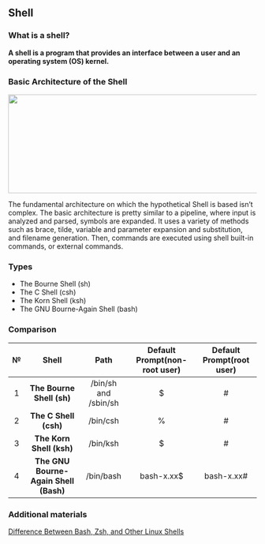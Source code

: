 ## Shell
### What is a shell?

**A shell is a program that provides an interface between a user and an operating system (OS) kernel.**
### Basic Architecture of the Shell

<img src="https://elearn.epam.com/assets/courseware/v1/1696ac3238ac82d1879ccc65d211fffc/asset-v1:RD_CIS+DOBCLinux+0422+type@asset+block/shell_architecture.png" width="600" height="200" >

The fundamental architecture on which the hypothetical Shell is based isn’t complex. The basic architecture is pretty similar to a pipeline, where input is analyzed and parsed, symbols are expanded. It uses a variety of methods such as brace, tilde, variable and parameter expansion and substitution, and filename generation. Then, commands are executed using shell built-in commands, or external commands.

### Types

- The Bourne Shell (sh)
- The C Shell (csh)
- The Korn Shell (ksh)
- The GNU Bourne-Again Shell (bash)

### Comparison
| № | Shell | Path | Default Prompt(non-root user) | Default Prompt(root user) |
| :---: | :---: | :---: | :---: | :---: |
| 1 | **The Bourne Shell (sh)** | /bin/sh and /sbin/sh | $ | # |
| 2 | **The C Shell (csh)** | /bin/csh | % | # |
| 3 | **The Korn Shell (ksh)** | /bin/ksh | $ | # |
| 4 | **The GNU Bourne-Again Shell (Bash)** | /bin/bash | bash-x.xx$ | bash-x.xx# |

### Additional materials

[Difference Between Bash, Zsh, and Other Linux Shells](https://www.howtogeek.com/68563/htg-explains-what-are-the-differences-between-linux-shells/)
